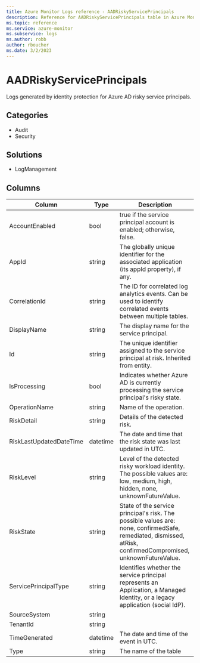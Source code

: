 ```yaml
---
title: Azure Monitor Logs reference - AADRiskyServicePrincipals
description: Reference for AADRiskyServicePrincipals table in Azure Monitor Logs.
ms.topic: reference
ms.service: azure-monitor
ms.subservice: logs
ms.author: robb
author: rboucher
ms.date: 3/2/2023
---
```


# AADRiskyServicePrincipals

 Logs generated by identity protection for Azure AD risky service principals.

## Categories

- Audit
- Security
## Solutions

- LogManagement




## Columns

| Column | Type | Description |
| --- | --- | --- |
| AccountEnabled | bool | true if the service principal account is enabled; otherwise, false. |
| AppId | string | The globally unique identifier for the associated application (its appId property), if any. |
| CorrelationId | string | The ID for correlated log analytics events. Can be used to identify correlated events between multiple tables. |
| DisplayName | string | The display name for the service principal. |
| Id | string | The unique identifier assigned to the service principal at risk. Inherited from entity. |
| IsProcessing | bool | Indicates whether Azure AD is currently processing the service principal's risky state. |
| OperationName | string | Name of the operation. |
| RiskDetail | string | Details of the detected risk. |
| RiskLastUpdatedDateTime | datetime | The date and time that the risk state was last updated in UTC. |
| RiskLevel | string | Level of the detected risky workload identity. The possible values are: low, medium, high, hidden, none, unknownFutureValue. |
| RiskState | string | State of the service principal's risk. The possible values are: none, confirmedSafe, remediated, dismissed, atRisk, confirmedCompromised, unknownFutureValue. |
| ServicePrincipalType | string | Identifies whether the service principal represents an Application, a Managed Identity, or a legacy application (social IdP). |
| SourceSystem | string |  |
| TenantId | string |  |
| TimeGenerated | datetime | The date and time of the event in UTC. |
| Type | string | The name of the table |
